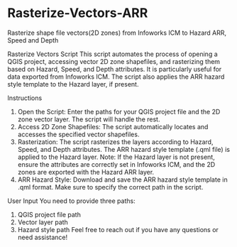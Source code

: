 # Rasterize-Vectors-ARR
Rasterize shape file vectors(2D zones) from Infoworks ICM to Hazard ARR, Speed and Depth 

Rasterize Vectors Script
This script automates the process of opening a QGIS project, accessing vector 2D zone shapefiles, and rasterizing them based on Hazard, Speed, and Depth attributes. It is particularly useful for data exported from Infoworks ICM. The script also applies the ARR hazard style template to the Hazard layer, if present.

Instructions
1. Open the Script: Enter the paths for your QGIS project file and the 2D zone vector layer. The script will handle the rest.
2. Access 2D Zone Shapefiles: The script automatically locates and accesses the specified vector shapefiles.
3. Rasterization: The script rasterizes the layers according to Hazard, Speed, and Depth attributes. The ARR hazard style template (.qml file) is applied to the Hazard layer. Note: If the Hazard layer is not present, ensure the attributes are correctly set in Infoworks ICM, and the 2D zones are exported with the Hazard ARR layer.
4. ARR Hazard Style: Download and save the ARR hazard style template in .qml format. Make sure to specify the correct path in the script.

User Input
You need to provide three paths:
1. QGIS project file path
2. Vector layer path
3. Hazard style path
Feel free to reach out if you have any questions or need assistance!
